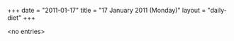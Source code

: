 +++
date = "2011-01-17"
title = "17 January 2011 (Monday)"
layout = "daily-diet"
+++

<p>&lt;no entries&gt;</p>